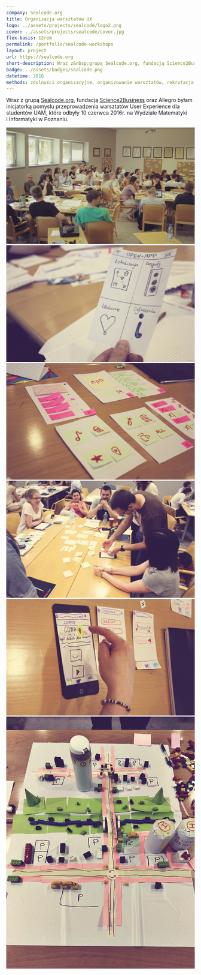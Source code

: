```yaml
---
company: Sealcode.org
title: Organizacja warsztatów UX
logo: ../assets/projects/sealcode/logo2.png
cover: ../assets/projects/sealcode/cover.jpg
flex-basis: 12rem
permalink: /portfolio/sealcode-workshops
layout: project
url: https://sealcode.org
short-description: Wraz z&nbsp;grupą Sealcode.org, fundacją Science2Business oraz Allegro byłam inicjatorką pomysłu przeprowadzenia warsztatów User Experience dla studentów UAM
badge: ../assets/badges/sealcode.png
datetime: 2016
methods: zdolności organizacyjne, organizowanie warsztatów, rekrutacja uczestników, badania kwestionariuszowe
---
```


Wraz z&nbsp;grupą <a href="https://sealcode.org">Sealcode.org</a>, fundacją <a href="http://s2b.edu.pl/">Science2Business</a> oraz Allegro byłam inicjatorką pomysłu przeprowadzenia warsztatów User Experience dla studentów UAM, które odbyły 10 czerwca 2016r. na Wydziale Matematyki i&nbsp;Informatyki w&nbsp;Poznaniu.

<div class="project-image">
	<img src="../assets/projects/sealcode/1.jpg" />
</div>
<div class="project-image">
	<img src="../assets/projects/sealcode/2.jpg" />
</div>
<div class="project-image">
	<img src="../assets/projects/sealcode/3.jpg" />
</div>
<div class="project-image">
	<img src="../assets/projects/sealcode/4.jpg" />
</div>
<div class="project-image">
	<img src="../assets/projects/sealcode/5.jpg" />
</div>
<div class="project-image">
	<img src="../assets/projects/sealcode/6.jpg" />
</div>
